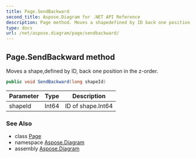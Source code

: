 ```yaml
---
title: Page.SendBackward
second_title: Aspose.Diagram for .NET API Reference
description: Page method. Moves a shapedefined by ID back one position in the zorder
type: docs
url: /net/aspose.diagram/page/sendbackward/
---
```

## Page.SendBackward method

Moves a shape,defined by ID, back one position in the z-order.

```csharp
public void SendBackward(long shapeId)
```

| Parameter | Type | Description |
| --- | --- | --- |
| shapeId | Int64 | ID of shape.Int64 |

### See Also

* class [Page](../)
* namespace [Aspose.Diagram](../../page/)
* assembly [Aspose.Diagram](../../../)


